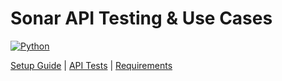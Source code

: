 # Sonar API Testing & Use Cases

[![Python](https://img.shields.io/badge/python-3.8%2B-blue)](https://www.python.org/downloads/)

[Setup Guide](README-SETUP.md) | [API Tests](CURL-TESTING.md) | [Requirements](requirements.txt) 